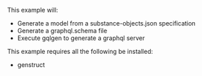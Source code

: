 This example will:

- Generate a model from a substance-objects.json specification
- Generate a graphql.schema file
- Execute gqlgen to generate a graphql server

This example requires all the following be installed:
- genstruct

